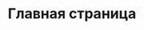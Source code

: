 ---
home: true
icon: home
title: Главная страница
heroImage: /logo2.svg
bgImage: https://theme-hope-assets.vuejs.press/bg/6-light.svg
bgImageDark: https://theme-hope-assets.vuejs.press/bg/6-dark.svg
bgImageStyle:
background-attachment: fixed
heroText: Korepi
tagline: Мы предлагаем доступный, высококачественный и простой в использовании продукт Korepi!
actions:
  - text: Скачать
    icon: lightbulb
    link: ./demo/
    type: primary
  - text: Быстрый старт
    link: ./start/
  - text: Гайды
    link: ./guide/

highlights:
  - header: Сверхчеловеческий опыт!
    image: /assets/image/box.svg
    bgImage: https://theme-hope-assets.vuejs.press/bg/3-light.svg
    bgImageDark: https://theme-hope-assets.vuejs.press/bg/3-dark.svg
    highlights:
      - title: Разблокируйте неиследованные локации
      - title: Откройте все сундуки на карте, в пару нажатий!

  - header: Практическая, удобная, технология взаимодействия с genshin-ом
    description: Эксклюзивные функционал, бесплатный в использовании
    image: /assets/image/markdown.svg
    bgImage: https://theme-hope-assets.vuejs.press/bg/2-light.svg
    bgImageDark: https://theme-hope-assets.vuejs.press/bg/2-dark.svg
    bgImageStyle:
    background-repeat: repeat
    background-size: initial
    features:
      - title: Teleport
        icon: location-arrow
        details: Телепортация по карте/меткам/заданиям
      - title: God Mode (Неуязвимость)
        icon: shield
        details: Позволяет персонажу быть неуязвимым
      - title: Модификатор атаки (Множественные удары/цели/анимация)
        icon: sword
        details: Позволяет изменять характеристики атаки
      - title: Без перезарядки (Умения/Ультимейт/Спринт/Лук)
        icon: clock
        details: Исключает перезарядку для различных действий
      - title: Бесконечная выносливость
        icon: battery-full
        details: Позволяет персонажу использовать выносливость без ограничений
      - title: Noclip
        icon: vector-square
        details: Позволяет персонажу проходить сквозь объекты, летать
      - title: Скорость игры
        icon: tachometer-alt
        details: Позволяет ускорить или замедлить ход времени
      - title: Противники без интеллекта
        icon: skull
        details: Отключает ии мобов
      - title: Заморозка противников
        icon: snowflake
        details: Замораживает противников на месте
      - title: Автоматическое уничтожение руды/щиты/декор/растения
        icon: hammer
        details: Автоматически уничтожает различные объекты в окружающей среде
      - title: Автоматический сбор добычи/открытие сундуков
        icon: chest
        details: Автоматически собирает добычу и открывает сундуки
      - title: Дальность подбора предметов
        icon: compass
        details: Увеличивает дальность подбора предметов
      - title: Автоматический разговор с NPC
        icon: comment
        details: Запускает автоматический разговор с NPC
      - title: Автоматическая рубка деревьев
        icon: tree
        details: Позволяет персонажу автоматически собирать деревья
      - title: Автоматическое приготовление еды
        icon: utensils
        details: Автоматически готовит еду без участия игрока
      - title: Притягивание мобов
        icon: tornado
        details: Притягивание различных мобов по близости

  - header: Последние Правки багов
    image: /assets/image/features.svg
    bgImage: https://theme-hope-assets.vuejs.press/bg/1-light.svg
    bgImageDark: https://theme-hope-assets.vuejs.press/bg/1-dark.svg
    features:
      - title: Автоматический выбор диалога теперь немного быстрее
        icon: lightning-bolt
        details: Повышена скорость автоматического выбора диалога
      - title: Масштаб карты
        icon: search-plus
        details: Добавлена возможность масштабирования карты
      - title: Мгновенная зарядка атаки (теперь настраиваемая)
        icon: bolt
        details: Теперь можно настроить мгновенную зарядку атаки
      - title: Пропустить диалог
        icon: arrow-right
        details: Теперь можно мгновенно пропустить диалог
      - title: Призыв NPC
        icon: user
        details: Исправлена проблема с призывом NPC
      - title: Взаимодействие со статуей
        icon: hands
        details: Исправлен баг со статуями

  - header: Наши преимущества
    description: Ознакомьтесь с несколькими нашими
    image: /assets/image/blog.svg
    bgImage: https://theme-hope-assets.vuejs.press/bg/5-light.svg
    bgImageDark: https://theme-hope-assets.vuejs.press/bg/5-dark.svg
    highlights:
      - title: Отзывчивая поддержка 24/7
        icon: headsets
        details: Мы готовы помочь в любое время дня и ночи, обеспечивая надежную поддержку 24/7.
      - title: Простота использования
        icon: user-friends
        details: Наш продукт создан с учетом простоты использования, чтобы обеспечить легкость и комфорт пользователя.
      - title: Безопасность
        icon: shield-alt
        details: Мы придаем первостепенное значение безопасности, обеспечивая надежный доступ и защиту ваших данных.

copyright: false
footer: Copyright © 2023 Micah && Kitten Все права защищены. Все прочие торговые марки, скриншоты, логотипы и авторские права являются собственностью соответствующих владельцев.
---
